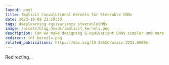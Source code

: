 ```yaml
---
layout: post
title: Implicit Convolutional Kernels for Steerable CNNs
date: 2023-10-09 23:59:59
tags: deeplearning equivariance steerableCNNs
image: /assets/blog_heads/implicit_kernels.png
description: Can we make designing G-equivariant CNNs simpler and more general?
redirect: inf_kernels.png
related_publications: https://doi.org/10.48550/arxiv.2212.06096
---
```


Redirecting...

<script>
    window.location.href = "/blog/implicit_kernels.html";
</script>